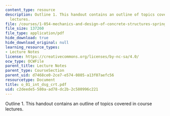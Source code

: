```yaml
---
content_type: resource
description: Outline 1. This handout contains an outline of topics covered in course
  lectures.
file: /courses/1-054-mechanics-and-design-of-concrete-structures-spring-2004/c2deede5580aad78dc2b2c580996c221_o_01_int_dsg_crt.pdf
file_size: 137260
file_type: application/pdf
hide_download: true
hide_download_original: null
learning_resource_types:
- Lecture Notes
license: https://creativecommons.org/licenses/by-nc-sa/4.0/
ocw_type: OCWFile
parent_title: Lecture Notes
parent_type: CourseSection
parent_uid: d7468ce0-2ce7-e574-0805-a13f07aefc56
resourcetype: Document
title: o_01_int_dsg_crt.pdf
uid: c2deede5-580a-ad78-dc2b-2c580996c221
---
```

Outline 1. This handout contains an outline of topics covered in course lectures.